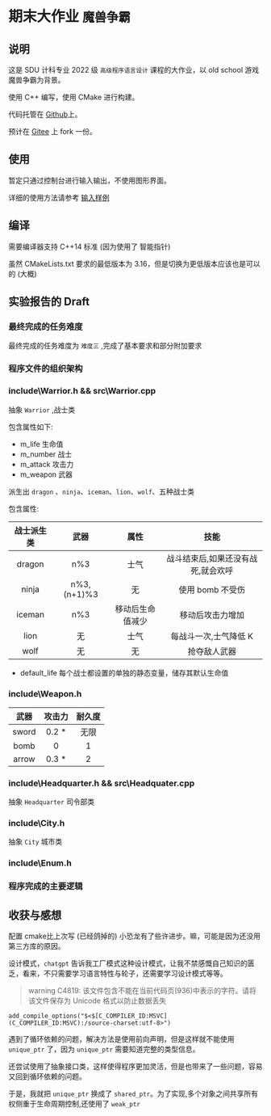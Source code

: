 # 期末大作业 `魔兽争霸`

## 说明

这是 SDU 计科专业 2022 级 `高级程序语言设计` 课程的大作业，以 old school 游戏魔兽争霸为背景。

使用 C++ 编写，使用 CMake 进行构建。

代码托管在 [Github](https://github.com/Jenway/Warcraft_sdu)上。

预计在 [Gitee](https://gitee.com/Jenway/Warcraft_sdu) 上 fork 一份。

## 使用

暂定只通过控制台进行输入输出，不使用图形界面。

详细的使用方法请参考 [输入样例](./doc/INTRO.md)

## 编译

需要编译器支持 C++14 标准 (因为使用了 智能指针)

虽然 CMakeLists.txt 要求的最低版本为 3.16，但是切换为更低版本应该也是可以的 (大概)

## 实验报告的 Draft

### 最终完成的任务难度

最终完成的任务难度为 `难度三` ,完成了基本要求和部分附加要求

### 程序文件的组织架构

### include\Warrior.h && src\Warrior.cpp

抽象 `Warrior` ,战士类

包含属性如下:

- m_life 生命值
- m_number 战士
- m_attack 攻击力
- m_weapon 武器

派生出 `dragon` 、`ninja`、`iceman`、`lion`、`wolf`、五种战士类

包含属性:

| 战士派生类 | 武器 | 属性 | 技能
| :--------: | :--: | :--: | :--: |
|   dragon   |  n%3 | 士气 | 战斗结束后,如果还没有战死,就会欢呼 |
|   ninja    | n%3, (n+1)%3 | 无 | 使用 bomb 不受伤 |
|   iceman   | n%3 | 移动后生命值减少 | 移动后攻击力增加 |
|    lion    | 无 | 士气 | 每战斗一次,士气降低 K |
|    wolf    | 无 | 无 | 抢夺敌人武器 |

- default_life 每个战士都设置的单独的静态变量，储存其默认生命值

### include\Weapon.h

| 武器 | 攻击力 | 耐久度 |
| :--: | :----: | :----: |
| sword | 0.2 *| 无限 |
| bomb | 0 | 1 |
| arrow | 0.3 *| 2|

### include\Headquarter.h && src\Headquater.cpp

抽象 `Headquarter` 司令部类

### include\City.h

抽象 `City` 城市类

### include\Enum.h

### 程序完成的主要逻辑

## 收获与感想

配置 cmake比上次写 (已经鸽掉的) 小恐龙有了些许进步。嘛，可能是因为还没用第三方库的原因。

设计模式，`chatgpt` 告诉我工厂模式这种设计模式，让我不禁感慨自己知识的匮乏，看来，不只需要学习语言特性与轮子，还需要学习设计模式等等。

> warning C4819: 该文件包含不能在当前代码页(936)中表示的字符。请将该文件保存为 Unicode 格式以防止数据丢失

`add_compile_options("$<$[C_COMPILER_ID:MSVC](C_COMPILER_ID:MSVC):/source-charset:utf-8>")`

遇到了循环依赖的问题，解决方法是使用前向声明，但是这样就不能使用 `unique_ptr` 了，因为 `unique_ptr` 需要知道完整的类型信息。

还尝试使用了抽象接口类，这样使得程序更加灵活，但是也带来了一些问题，容易又回到循环依赖的问题。

于是，我就把 `unique_ptr` 换成了 `shared_ptr`。为了实现,多个对象之间共享所有权侧重于生命周期控制,还使用了 `weak_ptr`
